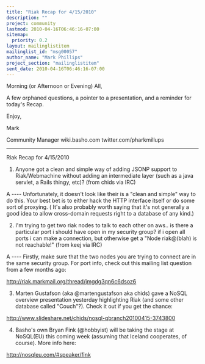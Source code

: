 ```yaml
---
title: "Riak Recap for 4/15/2010"
description: ""
project: community
lastmod: 2010-04-16T06:46:16-07:00
sitemap:
  priority: 0.2
layout: mailinglistitem
mailinglist_id: "msg00057"
author_name: "Mark Phillips"
project_section: "mailinglistitem"
sent_date: 2010-04-16T06:46:16-07:00
---
```



Morning (or Afternoon or Evening) All,

A few orphaned questions, a pointer to a presentation, and a reminder
for today's Recap.

Enjoy,

Mark

Community Manager
wiki.basho.com
twitter.com/pharkmillups

----

Riak Recap for 4/15/2010


1) Anyone got a clean and simple way of adding JSONP support to
Riak/Webmachine without adding an intermediate layer (such as a java
servlet, a Rails thingy, etc)? (from chids via IRC)

A ---- Unfortunately, it doesn't look like their is a "clean and
simple" way to do this. Your best bet is to either hack the HTTP
interface itself or do some sort of proxying. ( It's also probably
worth saying that it's not generally a good idea to allow cross-domain
requests right to a database of any kind.)

2) I'm trying to get two riak nodes to talk to each other on aws.. is
there a particular port i should have open in my security group?
if i open all ports i can make a connection, but otherwise get a "Node
riak@(blah) is not reachable!" (from keej via IRC)

A ---- Firstly, make sure that the two nodes you are trying to connect
are in the same security group. For port info, check out this mailing
list question from a few months ago:

http://riak.markmail.org/thread/jmgdg3qn6c6dsoz6

3) Marten Gustafson (aka @martengustafson aka chids) gave a NoSQL
overview presentation yesterday highlighting Riak (and some other
database called "Couch"?). Check it out if you get the chance:

http://www.slideshare.net/chids/nosql-qbranch20100415-3743800

4) Basho's own Bryan Fink (@hobbyist) will be taking the stage at
NoSQL(EU) this coming week (assuming that Iceland cooperates, of
course).
More info here:

http://nosqleu.com/#speaker/fink

